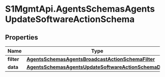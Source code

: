 # S1MgmtApi.AgentsSchemasAgentsUpdateSoftwareActionSchema

## Properties
Name | Type | Description | Notes
------------ | ------------- | ------------- | -------------
**filter** | [**AgentsSchemasAgentsBroadcastActionSchemaFilter**](AgentsSchemasAgentsBroadcastActionSchemaFilter.md) |  | 
**data** | [**AgentsSchemasAgentsUpdateSoftwareActionSchemaData**](AgentsSchemasAgentsUpdateSoftwareActionSchemaData.md) |  | 


